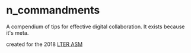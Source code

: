 # n_commandments
A compendium of tips for effective digital collaboration. It exists because it's meta.

created for the 2018 [LTER ASM](https://lternet.edu/lter-scientists-meeting-2018/)
